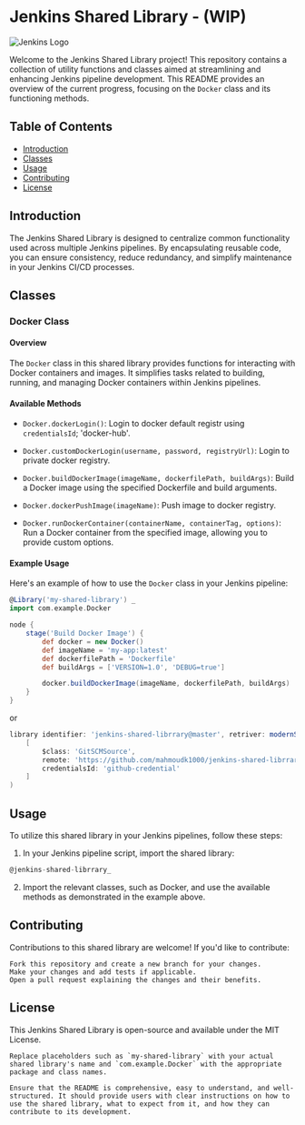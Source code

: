 # Jenkins Shared Library - (WIP)

![Jenkins Logo](https://jenkins.io/images/logo-title-opengraph.png)

Welcome to the Jenkins Shared Library project! This repository contains a collection of utility functions and classes aimed at streamlining and enhancing Jenkins pipeline development. This README provides an overview of the current progress, focusing on the `Docker` class and its functioning methods.

## Table of Contents

- [Introduction](#introduction)
- [Classes](#classes)
- [Usage](#usage)
- [Contributing](#contributing)
- [License](#license)

## Introduction

The Jenkins Shared Library is designed to centralize common functionality used across multiple Jenkins pipelines. By encapsulating reusable code, you can ensure consistency, reduce redundancy, and simplify maintenance in your Jenkins CI/CD processes.

## Classes

### Docker Class

#### Overview

The `Docker` class in this shared library provides functions for interacting with Docker containers and images. It simplifies tasks related to building, running, and managing Docker containers within Jenkins pipelines.

#### Available Methods

- `Docker.dockerLogin()`: Login to docker default registr using `credentialsId`; 'docker-hub'.

- `Docker.customDockerLogin(username, password, registryUrl)`: Login to private docker registry. 

- `Docker.buildDockerImage(imageName, dockerfilePath, buildArgs)`: Build a Docker image using the specified Dockerfile and build arguments.

- `Docker.dockerPushImage(imageName)`: Push image to docker registry.

- `Docker.runDockerContainer(containerName, containerTag, options)`: Run a Docker container from the specified image, allowing you to provide custom options.

#### Example Usage

Here's an example of how to use the `Docker` class in your Jenkins pipeline:

```groovy
@Library('my-shared-library') _
import com.example.Docker

node {
    stage('Build Docker Image') {
        def docker = new Docker()
        def imageName = 'my-app:latest'
        def dockerfilePath = 'Dockerfile'
        def buildArgs = ['VERSION=1.0', 'DEBUG=true']

        docker.buildDockerImage(imageName, dockerfilePath, buildArgs)
    }
}
```

or

```groovy
library identifier: 'jenkins-shared-librrary@master', retriver: modernSCM(
    [
        $class: 'GitSCMSource',
        remote: 'https://github.com/mahmoudk1000/jenkins-shared-librrary.git',
        credentialsId: 'github-credential'
    ]
)
```

## Usage

To utilize this shared library in your Jenkins pipelines, follow these steps:

1. In your Jenkins pipeline script, import the shared library:

```groovy
@jenkins-shared-librrary_
```

2. Import the relevant classes, such as Docker, and use the available methods as demonstrated in the example above.

## Contributing

Contributions to this shared library are welcome! If you'd like to contribute:

    Fork this repository and create a new branch for your changes.
    Make your changes and add tests if applicable.
    Open a pull request explaining the changes and their benefits.

## License

This Jenkins Shared Library is open-source and available under the MIT License.

    Replace placeholders such as `my-shared-library` with your actual shared library's name and `com.example.Docker` with the appropriate package and class names.

    Ensure that the README is comprehensive, easy to understand, and well-structured. It should provide users with clear instructions on how to use the shared library, what to expect from it, and how they can contribute to its development.
